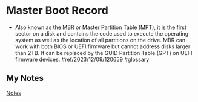 # Master Boot Record
- Also known as the [MBR](mbr.md) or Master Partition Table (MPT), it is the first sector on a disk and contains the code used to execute the operating system as well as the location of all partitions on the drive. MBR can work with both BIOS or UEFI firmware but cannot address disks larger than 2TB. It can be replaced by the GUID Partition Table (GPT) on UEFI firmware devices. #ref/2023/12/09/120659 #glossary 
## My Notes
[Notes](mynotes/master-boot-record-notes.md)

